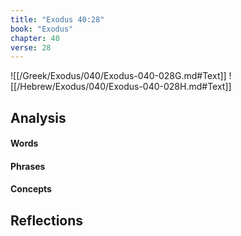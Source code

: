 ```yaml
---
title: "Exodus 40:28"
book: "Exodus"
chapter: 40
verse: 28
---
```

![[/Greek/Exodus/040/Exodus-040-028G.md#Text]]
![[/Hebrew/Exodus/040/Exodus-040-028H.md#Text]]

## Analysis

#### Words

#### Phrases

#### Concepts

## Reflections
